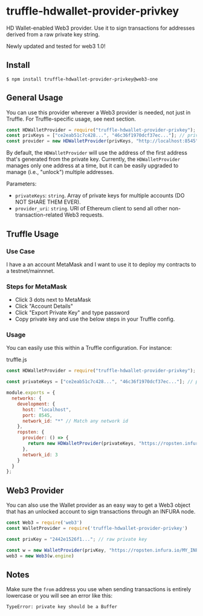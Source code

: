 # truffle-hdwallet-provider-privkey
HD Wallet-enabled Web3 provider. Use it to sign transactions for addresses derived from a raw private key string.

Newly updated and tested for web3 1.0!

## Install

```
$ npm install truffle-hdwallet-provider-privkey@web3-one
```

## General Usage

You can use this provider wherever a Web3 provider is needed, not just in Truffle. For Truffle-specific usage, see next section.

```javascript
const HDWalletProvider = require("truffle-hdwallet-provider-privkey");
const privKeys = ["ce2eab51c7c428...", "46c36f1970dcf37ec..."]; // private keys
const provider = new HDWalletProvider(privKeys, "http://localhost:8545");
```

By default, the `HDWalletProvider` will use the address of the first address that's generated from the private key. Currently, the `HDWalletProvider` manages only one address at a time, but it can be easily upgraded to manage (i.e., "unlock") multiple addresses.

Parameters:

- `privateKeys`: `string`. Array of private keys for multiple accounts (DO NOT SHARE THEM EVER).
- `provider_uri`: `string`. URI of Ethereum client to send all other non-transaction-related Web3 requests.

## Truffle Usage

### Use Case

I have a an account MetaMask and I want to use it to deploy my contracts to a testnet/mainnnet.

### Steps for MetaMask

- Click 3 dots next to MetaMask
- Click "Account Details"
- Click "Export Private Key" and type password
- Copy private key and use the below steps in your Truffle config.

### Usage

You can easily use this within a Truffle configuration. For instance:

truffle.js
```javascript
const HDWalletProvider = require("truffle-hdwallet-provider-privkey");

const privateKeys = ["ce2eab51c7c428...", "46c36f1970dcf37ec..."]; // private keys

module.exports = {
  networks: {
    development: {
      host: "localhost",
      port: 8545,
      network_id: "*" // Match any network id
    },
    ropsten: {
      provider: () => {
        return new HDWalletProvider(privateKeys, "https://ropsten.infura.io/MY_INFURA_KEY")
      },
      network_id: 3
    }
  }
};
```

## Web3 Provider

You can also use the Wallet provider as an easy way to get a Web3 object that has an unlocked account to sign transactions through an INFURA node.

```javascript
const Web3 = require('web3')
const WalletProvider = require('truffle-hdwallet-provider-privkey')

const privKey = "2442e1526f1..."; // raw private key

const w = new WalletProvider(privKey, "https://ropsten.infura.io/MY_INFURA_KEY")
web3 = new Web3(w.engine)
```

## Notes

Make sure the `from` address you use when sending transactions is entirely lowercase or you will see an error like this:

```
TypeError: private key should be a Buffer
```

